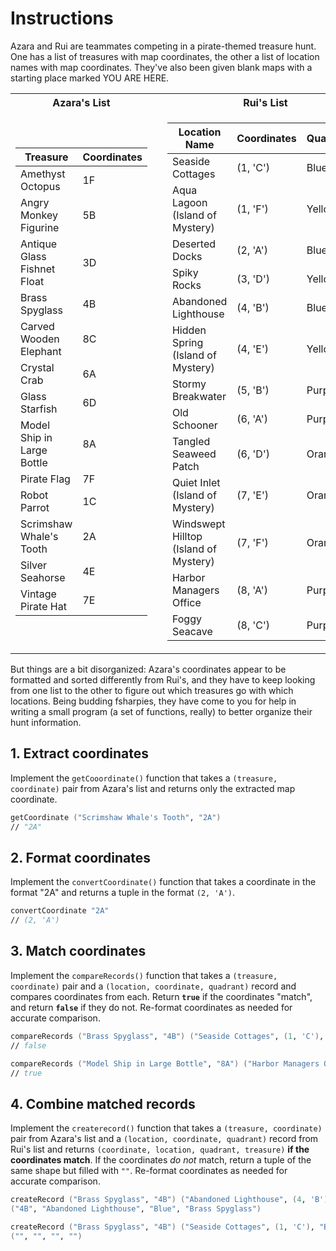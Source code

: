# Instructions

Azara and Rui are teammates competing in a pirate-themed treasure hunt.
One has a list of treasures with map coordinates, the other a list of location names with map coordinates.
They've also been given blank maps with a starting place marked YOU ARE HERE.

<table>
<tr><th>Azara's List</th><th></th><th>Rui's List</th></tr>
<tr><td>

| Treasure                    | Coordinates |
| --------------------------- | ----------- |
| Amethyst Octopus            | 1F          |
| Angry Monkey Figurine       | 5B          |
| Antique Glass Fishnet Float | 3D          |
| Brass Spyglass              | 4B          |
| Carved Wooden Elephant      | 8C          |
| Crystal Crab                | 6A          |
| Glass Starfish              | 6D          |
| Model Ship in Large Bottle  | 8A          |
| Pirate Flag                 | 7F          |
| Robot Parrot                | 1C          |
| Scrimshaw Whale's Tooth     | 2A          |
| Silver Seahorse             | 4E          |
| Vintage Pirate Hat          | 7E          |

</td><td></td><td>

| Location Name                         | Coordinates | Quandrant |
| ------------------------------------- | ----------- | --------- |
| Seaside Cottages                      | (1, 'C')    | Blue      |
| Aqua Lagoon (Island of Mystery)       | (1, 'F')    | Yellow    |
| Deserted Docks                        | (2, 'A')    | Blue      |
| Spiky Rocks                           | (3, 'D')    | Yellow    |
| Abandoned Lighthouse                  | (4, 'B')    | Blue      |
| Hidden Spring (Island of Mystery)     | (4, 'E')    | Yellow    |
| Stormy Breakwater                     | (5, 'B')    | Purple    |
| Old Schooner                          | (6, 'A')    | Purple    |
| Tangled Seaweed Patch                 | (6, 'D')    | Orange    |
| Quiet Inlet (Island of Mystery)       | (7, 'E')    | Orange    |
| Windswept Hilltop (Island of Mystery) | (7, 'F')    | Orange    |
| Harbor Managers Office                | (8, 'A')    | Purple    |
| Foggy Seacave                         | (8, 'C')    | Purple    |

</td></tr>
</table>

But things are a bit disorganized: Azara's coordinates appear to be formatted and sorted differently from Rui's, and they have to keep looking from one list to the other to figure out which treasures go with which locations.
Being budding fsharpies, they have come to you for help in writing a small program (a set of functions, really) to better organize their hunt information.

## 1. Extract coordinates

Implement the `getCooordinate()` function that takes a `(treasure, coordinate)` pair from Azara's list and returns only the extracted map coordinate.

```fsharp
getCoordinate ("Scrimshaw Whale's Tooth", "2A")
// "2A"
```

## 2. Format coordinates

Implement the `convertCoordinate()` function that takes a coordinate in the format "2A" and returns a tuple in the format `(2, 'A')`.

```fsharp
convertCoordinate "2A"
// (2, 'A')
```

## 3. Match coordinates

Implement the `compareRecords()` function that takes a `(treasure, coordinate)` pair and a `(location, coordinate, quadrant)` record and compares coordinates from each.
Return **`true`** if the coordinates "match", and return **`false`** if they do not.
Re-format coordinates as needed for accurate comparison.

```fsharp
compareRecords ("Brass Spyglass", "4B") ("Seaside Cottages", (1, 'C'), "blue")
// false

compareRecords ("Model Ship in Large Bottle", "8A") ("Harbor Managers Office", (8, 'A'), "purple")
// true
```

## 4. Combine matched records

Implement the `createrecord()` function that takes a `(treasure, coordinate)` pair from Azara's list and a `(location, coordinate, quadrant)` record from Rui's list and returns `(coordinate, location, quadrant, treasure)` **if the coordinates match**.
If the coordinates _do not_ match, return a tuple of the same shape but filled with `""`.
Re-format coordinates as needed for accurate comparison.

```fsharp
createRecord ("Brass Spyglass", "4B") ("Abandoned Lighthouse", (4, 'B'), "Blue")
("4B", "Abandoned Lighthouse", "Blue", "Brass Spyglass")

createRecord ("Brass Spyglass", "4B") ("Seaside Cottages", (1, 'C'), "Blue")
("", "", "", "")
```
